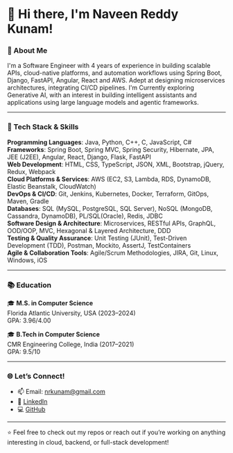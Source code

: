 # 👋 Hi there, I'm Naveen Reddy Kunam!

### 🧠 About Me

I'm a Software Engineer with 4 years of experience in building scalable APIs, cloud-native platforms, and automation workflows using Spring Boot, Django, FastAPI, Angular, React and AWS. Adept at designing microservices architectures, integrating CI/CD pipelines. I'm Currently exploring Generative AI, with an interest in building intelligent assistants and applications using large language models and agentic frameworks.

---

### 🚀 Tech Stack & Skills

**Programming Languages**:  Java, Python, C++, C, JavaScript, C# <br>
**Frameworks**: Spring Boot, Spring MVC, Spring Security, Hibernate, JPA, JEE (J2EE), Angular, React, Django, Flask, FastAPI <br>
**Web Development**: HTML, CSS, TypeScript, JSON, XML, Bootstrap, jQuery, Redux, Webpack <br>
**Cloud Platforms & Services**: AWS (EC2, S3, Lambda, RDS, DynamoDB, Elastic Beanstalk, CloudWatch) <br>
**DevOps & CI/CD**: Git, Jenkins, Kubernetes, Docker, Terraform, GitOps, Maven, Gradle <br>
**Databases**: SQL (MySQL, PostgreSQL, SQL Server), NoSQL (MongoDB, Cassandra, DynamoDB), PL/SQL(Oracle), Redis, JDBC <br>
**Software Design & Architecture**: Microservices, RESTful APIs, GraphQL, OOD/OOP, MVC, Hexagonal & Layered Architecture, DDD <br>
**Testing & Quality Assurance**: Unit Testing (JUnit), Test-Driven Development (TDD), Postman, Mockito, AssertJ, TestContainers <br>
**Agile & Collaboration Tools**: Agile/Scrum Methodologies, JIRA, Git, Linux, Windows, iOS

---

### 📚 Education

🎓 **M.S. in Computer Science**  
Florida Atlantic University, USA (2023–2024)  
GPA: 3.96/4.00  

🎓 **B.Tech in Computer Science**  
CMR Engineering College, India (2017–2021)  
GPA: 9.5/10

---

### 🌐 Let’s Connect!

- 📫 Email: nrkunam@gmail.com
- 💼 [LinkedIn](https://www.linkedin.com/in/kunam-naveen/)  
- 💻 [GitHub](https://github.com/NaveenKunam)

---

⭐️ Feel free to check out my repos or reach out if you’re working on anything interesting in cloud, backend, or full-stack development!
